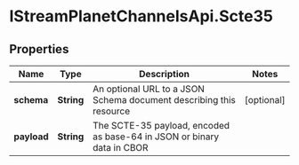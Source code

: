 # IStreamPlanetChannelsApi.Scte35

## Properties

Name | Type | Description | Notes
------------ | ------------- | ------------- | -------------
**schema** | **String** | An optional URL to a JSON Schema document describing this resource | [optional] 
**payload** | **String** | The SCTE-35 payload, encoded as base-64 in JSON or binary data in CBOR | 



